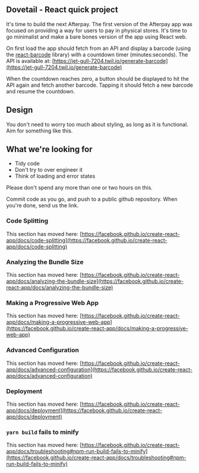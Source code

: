 ## Dovetail - React quick project

It's time to build the next Afterpay. The first version of the Afterpay app was focused on providing a way for users to pay in physical stores. It's time to go minimalist and make a bare bones version of the app using React web.

On first load the app should fetch from an API and display a barcode (using the [react-barcode](https://www.npmjs.com/package/react-barcode) library) with a countdown timer (minutes:seconds). The API is available at: [https://jet-gull-7204.twil.io/generate-barcode](https://jet-gull-7204.twil.io/generate-barcode)

When the countdown reaches zero, a button should be displayed to hit the API again and fetch another barcode. Tapping it should fetch a new barcode and resume the countdown.

## Design

You don't need to worry too much about styling, as long as it is functional. Aim for something like this.

## What we're looking for

- Tidy code
- Don't try to over engineer it
- Think of loading and error states

Please don't spend any more than one or two hours on this.

Commit code as you go, and push to a public github repository. When you're done, send us the link.




### Code Splitting

This section has moved here: [https://facebook.github.io/create-react-app/docs/code-splitting](https://facebook.github.io/create-react-app/docs/code-splitting)

### Analyzing the Bundle Size

This section has moved here: [https://facebook.github.io/create-react-app/docs/analyzing-the-bundle-size](https://facebook.github.io/create-react-app/docs/analyzing-the-bundle-size)

### Making a Progressive Web App

This section has moved here: [https://facebook.github.io/create-react-app/docs/making-a-progressive-web-app](https://facebook.github.io/create-react-app/docs/making-a-progressive-web-app)

### Advanced Configuration

This section has moved here: [https://facebook.github.io/create-react-app/docs/advanced-configuration](https://facebook.github.io/create-react-app/docs/advanced-configuration)

### Deployment

This section has moved here: [https://facebook.github.io/create-react-app/docs/deployment](https://facebook.github.io/create-react-app/docs/deployment)

### `yarn build` fails to minify

This section has moved here: [https://facebook.github.io/create-react-app/docs/troubleshooting#npm-run-build-fails-to-minify](https://facebook.github.io/create-react-app/docs/troubleshooting#npm-run-build-fails-to-minify)
